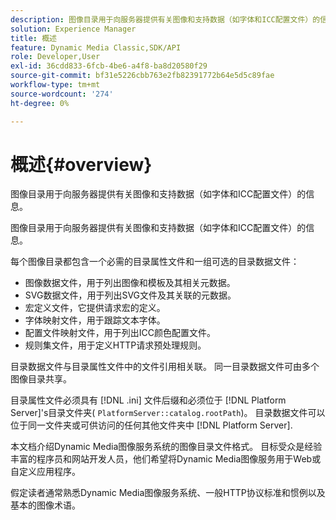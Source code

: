 ```yaml
---
description: 图像目录用于向服务器提供有关图像和支持数据（如字体和ICC配置文件）的信息。
solution: Experience Manager
title: 概述
feature: Dynamic Media Classic,SDK/API
role: Developer,User
exl-id: 36cdd833-6fcb-4be6-a4f8-ba8d20580f29
source-git-commit: bf31e5226cbb763e2fb82391772b64e5d5c89fae
workflow-type: tm+mt
source-wordcount: '274'
ht-degree: 0%

---
```


# 概述{#overview}

图像目录用于向服务器提供有关图像和支持数据（如字体和ICC配置文件）的信息。

图像目录用于向服务器提供有关图像和支持数据（如字体和ICC配置文件）的信息。

每个图像目录都包含一个必需的目录属性文件和一组可选的目录数据文件：

* 图像数据文件，用于列出图像和模板及其相关元数据。
* SVG数据文件，用于列出SVG文件及其关联的元数据。
* 宏定义文件，它提供请求宏的定义。
* 字体映射文件，用于跟踪文本字体。
* 配置文件映射文件，用于列出ICC颜色配置文件。
* 规则集文件，用于定义HTTP请求预处理规则。

目录数据文件与目录属性文件中的文件引用相关联。 同一目录数据文件可由多个图像目录共享。

目录属性文件必须具有 [!DNL .ini] 文件后缀和必须位于 [!DNL Platform Server]&#39;s目录文件夹( `PlatformServer::catalog.rootPath`)。 目录数据文件可以位于同一文件夹或可供访问的任何其他文件夹中 [!DNL Platform Server].

本文档介绍Dynamic Media图像服务系统的图像目录文件格式。 目标受众是经验丰富的程序员和网站开发人员，他们希望将Dynamic Media图像服务用于Web或自定义应用程序。

假定读者通常熟悉Dynamic Media图像服务系统、一般HTTP协议标准和惯例以及基本的图像术语。
